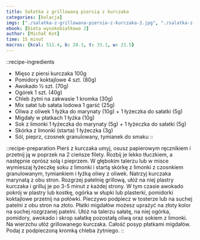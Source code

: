 ```yaml
---
title: Sałatka z grillowaną piersią z kurczaka
categories: [kolacja]
imgs: ["./salatka-z-grillowana-piersia-z-kurczaka-2.jpg", "./salatka-z-grillowana-piersia-z-kurczaka-1.jpg"]
ebook: [Dieta wysokobiałkowa 2]
author: [Michał Kot]
time: 15 minut
macros: {kcal: 511.4, b: 28.3, t: 33.1, w: 21.5}
---
```


::recipe-ingredients
- Mięso z piersi kurczaka 100g
- Pomidory koktajlowe 4 szt. (80g)
- Awokado ½ szt. (70g)
- Ogórek 1 szt. (40g)
- Chleb żytni na zakwasie 1 kromka (30g)
- Mix sałat lub sałata lodowa 1 garść (25g)
- Oliwa z oliwek 1 łyżka do marynaty (10g) + 1 łyżeczka do sałatki (5g)
- Migdały w płatkach 1 łyżka (10g)
- Sok z limonki 1 łyżeczka do marynaty (5g) + 1 łyżeczka do sałatki (5g)
- Skórka z limonki (starta) 1 łyżeczka (3g)
- Sól, pieprz, czosnek granulowany, tymianek do smaku
::

::recipe-preparation
Pierś z kurczaka umyj, osusz papierowym ręcznikiem i przetnij ją w poprzek na 2 cieńsze filety.
Rozbij je lekko tłuczkiem, a następnie oprósz solą i pieprzem. W głębokim talerzu lub w misce wymieszaj łyżeczkę soku z limonki i startą skórkę z limonki z czosnkiem granulowanym, tymiankiem i łyżką oliwy z oliwek.
Natrzyj kurczaka marynatą z obu stron. Rozgrzej patelnię grillową, ułóż na niej plastry kurczaka i grilluj je po 3-5 minut z każdej strony.
W tym czasie awokado pokrój w plastry lub kostkę, ogórka w słupki lub plasterki, pomidorki koktajlowe przetnij na połówki.
Pieczywo podpiecz w tosterze lub na suchej patelni z obu stron na złoto.
Płatki migdałów możesz uprażyć na złoty kolor na suchej rozgrzanej patelni.
Ułóż na talerzu sałatę, na niej ogórka, pomidory, awokado i skrop sałatkę pozostałą oliwą oraz sokiem z limonki. Na wierzchu ułóż grillowanego kurczaka.
Całość posyp płatkami migdałów. Podaj z podpieczoną kromką chleba żytniego.
::